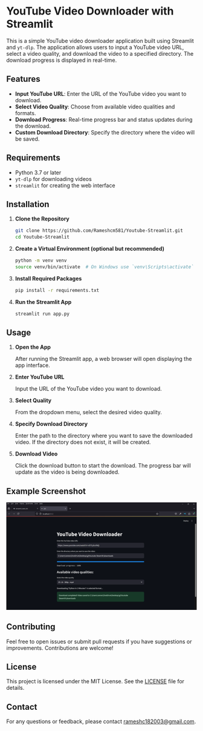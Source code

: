 
# YouTube Video Downloader with Streamlit

This is a simple YouTube video downloader application built using Streamlit and `yt-dlp`. The application allows users to input a YouTube video URL, select a video quality, and download the video to a specified directory. The download progress is displayed in real-time.

## Features

- **Input YouTube URL**: Enter the URL of the YouTube video you want to download.
- **Select Video Quality**: Choose from available video qualities and formats.
- **Download Progress**: Real-time progress bar and status updates during the download.
- **Custom Download Directory**: Specify the directory where the video will be saved.

## Requirements

- Python 3.7 or later
- `yt-dlp` for downloading videos
- `streamlit` for creating the web interface

## Installation

1. **Clone the Repository**

   ```bash
   git clone https://github.com/Rameshcm581/Youtube-Streamlit.git
   cd Youtube-Streamlit
   ```

2. **Create a Virtual Environment (optional but recommended)**

   ```bash
   python -m venv venv
   source venv/bin/activate  # On Windows use `venv\Scripts\activate`
   ```

3. **Install Required Packages**

   ```bash
   pip install -r requirements.txt
   ```

4. **Run the Streamlit App**

   ```bash
   streamlit run app.py
   ```

## Usage

1. **Open the App**

   After running the Streamlit app, a web browser will open displaying the app interface.

2. **Enter YouTube URL**

   Input the URL of the YouTube video you want to download.

3. **Select Quality**

   From the dropdown menu, select the desired video quality.

4. **Specify Download Directory**

   Enter the path to the directory where you want to save the downloaded video. If the directory does not exist, it will be created.

5. **Download Video**

   Click the download button to start the download. The progress bar will update as the video is being downloaded.

## Example Screenshot

![Screenshot](Screenshot.png)

## Contributing

Feel free to open issues or submit pull requests if you have suggestions or improvements. Contributions are welcome!

## License

This project is licensed under the MIT License. See the [LICENSE](LICENSE) file for details.

## Contact

For any questions or feedback, please contact [rameshc182003@gmail.com](mailto:rameshc182003@gmail.com).

```
